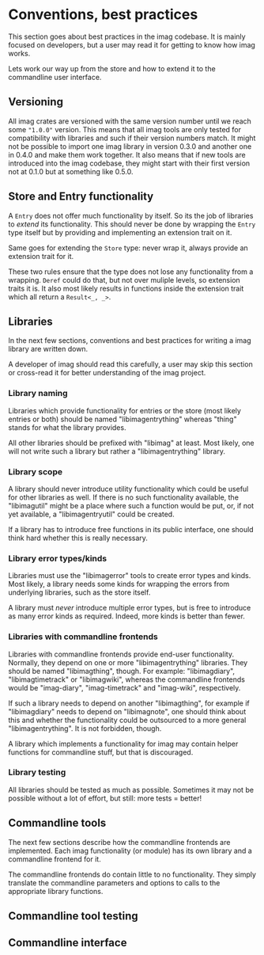 # Conventions, best practices

This section goes about best practices in the imag codebase. It is mainly
focused on developers, but a user may read it for getting to know how imag
works.

Lets work our way up from the store and how to extend it to the commandline user
interface.

## Versioning

All imag crates are versioned with the same version number until we reach some
`"1.0.0"` version.
This means that all imag tools are only tested for compatibility with libraries
and such if their version numbers match.
It might not be possible to import one imag library in version 0.3.0 and another
one in 0.4.0 and make them work together.
It also means that if new tools are introduced into the imag codebase, they
might start with their first version not at 0.1.0 but at something like 0.5.0.

## Store and Entry functionality

A `Entry` does not offer much functionality by itself. So its the job of
libraries to _extend_ its functionality. This should never be done by wrapping
the `Entry` type itself but by providing and implementing an extension trait on
it.

Same goes for extending the `Store` type: never wrap it, always provide an
extension trait for it.

These two rules ensure that the type does not lose any functionality from a
wrapping. `Deref` could do that, but not over muliple levels, so extension
traits it is. It also most likely results in functions inside the extension
trait which all return a `Result<_, _>`.

## Libraries

In the next few sections, conventions and best practices for writing a imag
library are written down.

A developer of imag should read this carefully, a user may skip this section or
cross-read it for better understanding of the imag project.

### Library naming

Libraries which provide functionality for entries or the store (most likely
entries or both) should be named "libimagentrything" whereas "thing" stands for
what the library provides.

All other libraries should be prefixed with "libimag" at least. Most likely, one
will not write such a library but rather a "libimagentrything" library.

### Library scope

A library should never introduce utility functionality which could be useful for
other libraries as well. If there is no such functionality available, the
"libimagutil" might be a place where such a function would be put, or, if not
yet available, a "libimagentryutil" could be created.

If a library has to introduce free functions in its public interface, one should
think hard whether this is really necessary.

### Library error types/kinds

Libraries must use the "libimagerror" tools to create error types and kinds.
Most likely, a library needs some kinds for wrapping the errors from underlying
libraries, such as the store itself.

A library must _never_ introduce multiple error types, but is free to introduce
as many error kinds as required. Indeed, more kinds is better than fewer.

### Libraries with commandline frontends

Libraries with commandline frontends provide end-user functionality. Normally,
they depend on one or more "libimagentrything" libraries. They should be named
"libimagthing", though. For example: "libimagdiary", "libimagtimetrack" or
"libimagwiki", whereas the commandline frontends would be "imag-diary",
"imag-timetrack" and "imag-wiki", respectively.

If such a library needs to depend on another "libimagthing", for example if
"libimagdiary" needs to depend on "libimagnote", one should think about this and
whether the functionality could be outsourced to a more general
"libimagentrything". It is not forbidden, though.

A library which implements a functionality for imag may contain helper functions
for commandline stuff, but that is discouraged.

### Library testing

All libraries should be tested as much as possible. Sometimes it may not be
possible without a lot of effort, but still: more tests = better!

## Commandline tools

The next few sections describe how the commandline frontends are implemented.
Each imag functionality (or module) has its own library and a commandline
frontend for it.

The commandline frontends do contain little to no functionality. They simply
translate the commandline parameters and options to calls to the appropriate
library functions.

## Commandline tool testing

## Commandline interface

